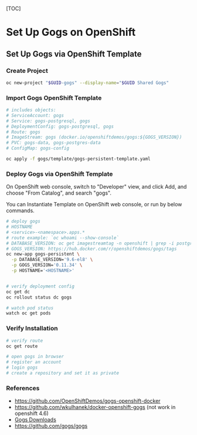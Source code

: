 [TOC]

# Set Up Gogs on OpenShift



## Set Up Gogs via OpenShift Template



### Create Project

```bash
oc new-project "$GUID-gogs" --display-name="$GUID Shared Gogs"
```



### Import Gogs OpenShift Template

```bash
# includes objects:
# ServiceAccount: gogs
# Service: gogs-postgresql, gogs
# DeploymentConfig: gogs-postgresql, gogs
# Route: gogs
# ImageStream: gogs (docker.io/openshiftdemos/gogs:${GOGS_VERSION})
# PVC: gogs-data, gogs-postgres-data
# ConfigMap: gogs-config

oc apply -f gogs/template/gogs-persistent-template.yaml
```



### Deploy Gogs via OpenShift Template

On OpenShift web console, switch to "Developer" view, and click Add, and choose "From Catalog", and search "gogs".

You can Instantiate Template on OpenShift web console, or run by below commands.

```bash
# deploy gogs
# HOSTNAME
# <service>-<namespace>.apps.*
# route example: `oc whoami --show-console`
# DATABASE_VERSION: oc get imagestreamtag -n openshift | grep -i postgre
# GOGS_VERSION: https://hub.docker.com/r/openshiftdemos/gogs/tags
oc new-app gogs-persistent \
  -p DATABASE_VERSION='9.6-el8' \
  -p GOGS_VERSION='0.11.34' \
  -p HOSTNAME='<HOSTNAME>'


# verify deployment config
oc get dc
oc rollout status dc gogs

# watch pod status
watch oc get pods

```



### Verify Installation

```bash
# verify route
oc get route

# open gogs in browser
# register an account
# login gogs
# create a repository and set it as private

```



### References

- https://github.com/OpenShiftDemos/gogs-openshift-docker
- https://github.com/wkulhanek/docker-openshift-gogs (not work in openshift 4.6)
- [Gogs Downloads](https://dl.gogs.io/)
- https://github.com/gogs/gogs

